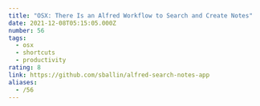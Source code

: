 ```yaml
---
title: "OSX: There Is an Alfred Workflow to Search and Create Notes"
date: 2021-12-08T05:15:05.000Z
number: 56
tags:
  - osx
  - shortcuts
  - productivity
rating: 8
link: https://github.com/sballin/alfred-search-notes-app
aliases:
  - /56
---
```


